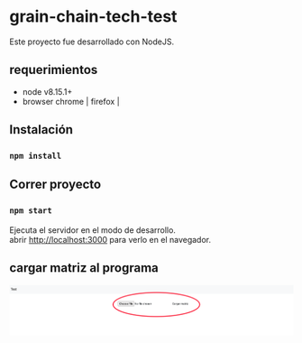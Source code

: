 # grain-chain-tech-test

Este proyecto fue desarrollado con NodeJS.
## requerimientos
- node v8.15.1+
- browser chrome | firefox | 
## Instalación
### `npm install`

## Correr proyecto
### `npm start`

Ejecuta el servidor en el modo de desarrollo.<br />
abrir [http://localhost:3000](http://localhost:3000) para verlo en el navegador.

## cargar matriz al programa
![ScreenShot](/img/1.png)
